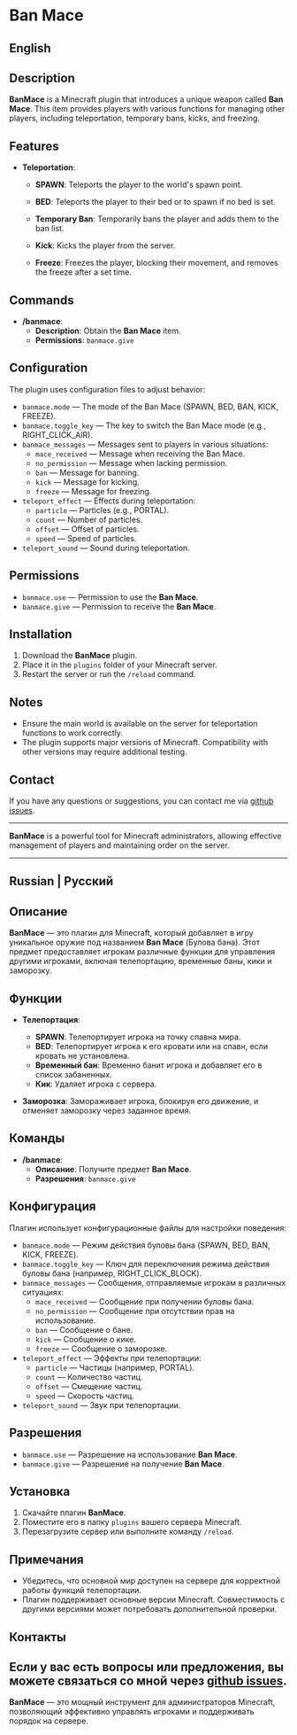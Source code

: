 # Ban Mace

## English
## Description

**BanMace** is a Minecraft plugin that introduces a unique weapon called **Ban Mace**. This item provides players with various functions for managing other players, including teleportation, temporary bans, kicks, and freezing.

## Features

- **Teleportation**:
  - **SPAWN**: Teleports the player to the world's spawn point.
  - **BED**: Teleports the player to their bed or to spawn if no bed is set.

   - **Temporary Ban**: Temporarily bans the player and adds them to the ban list.

   - **Kick**: Kicks the player from the server.

   - **Freeze**: Freezes the player, blocking their movement, and removes the freeze after a set time.

## Commands

- **/banmace**:
  - **Description**: Obtain the **Ban Mace** item.
  - **Permissions**: `banmace.give`

## Configuration

The plugin uses configuration files to adjust behavior:

- `banmace.mode` — The mode of the Ban Mace (SPAWN, BED, BAN, KICK, FREEZE).
- `banmace.toggle_key` — The key to switch the Ban Mace mode (e.g., RIGHT_CLICK_AIR).
- `banmace_messages` — Messages sent to players in various situations:
  - `mace_received` — Message when receiving the Ban Mace.
  - `no_permission` — Message when lacking permission.
  - `ban` — Message for banning.
  - `kick` — Message for kicking.
  - `freeze` — Message for freezing.
- `teleport_effect` — Effects during teleportation:
  - `particle` — Particles (e.g., PORTAL).
  - `count` — Number of particles.
  - `offset` — Offset of particles.
  - `speed` — Speed of particles.
- `teleport_sound` — Sound during teleportation.

## Permissions

- `banmace.use` — Permission to use the **Ban Mace**.
- `banmace.give` — Permission to receive the **Ban Mace**.

## Installation

1. Download the **BanMace** plugin.
2. Place it in the `plugins` folder of your Minecraft server.
3. Restart the server or run the `/reload` command.

## Notes

- Ensure the main world is available on the server for teleportation functions to work correctly.
- The plugin supports major versions of Minecraft. Compatibility with other versions may require additional testing.

## Contact

If you have any questions or suggestions, you can contact me via [github issues](https://github.com/Nakolotnik/Ban-hammer/issues).

---

**BanMace** is a powerful tool for Minecraft administrators, allowing effective management of players and maintaining order on the server.

________________________________________________________________


## Russian | Русский
## Описание

**BanMace** — это плагин для Minecraft, который добавляет в игру уникальное оружие под названием **Ban Mace** (Булова бана). Этот предмет предоставляет игрокам различные функции для управления другими игроками, включая телепортацию, временные баны, кики и заморозку.

## Функции

- **Телепортация**:
  - **SPAWN**: Телепортирует игрока на точку спавна мира.
  - **BED**: Телепортирует игрока к его кровати или на спавн, если кровать не установлена.
  - **Временный бан**: Временно банит игрока и добавляет его в список забаненных.
  - **Кик**: Удаляет игрока с сервера.

- **Заморозка**: Замораживает игрока, блокируя его движение, и отменяет заморозку через заданное время.

## Команды

- **/banmace**:
  - **Описание**: Получите предмет **Ban Mace**.
  - **Разрешения**: `banmace.give`

## Конфигурация

Плагин использует конфигурационные файлы для настройки поведения:

- `banmace.mode` — Режим действия буловы бана (SPAWN, BED, BAN, KICK, FREEZE).
- `banmace.toggle_key` — Ключ для переключения режима действия буловы бана (например, RIGHT_CLICK_BLOCK).
- `banmace_messages` — Сообщения, отправляемые игрокам в различных ситуациях:
  - `mace_received` — Сообщение при получении буловы бана.
  - `no_permission` — Сообщение при отсутствии прав на использование.
  - `ban` — Сообщение о бане.
  - `kick` — Сообщение о кике.
  - `freeze` — Сообщение о заморозке.
- `teleport_effect` — Эффекты при телепортации:
  - `particle` — Частицы (например, PORTAL).
  - `count` — Количество частиц.
  - `offset` — Смещение частиц.
  - `speed` — Скорость частиц.
- `teleport_sound` — Звук при телепортации.

## Разрешения

- `banmace.use` — Разрешение на использование **Ban Mace**.
- `banmace.give` — Разрешение на получение **Ban Mace**.

## Установка

1. Скачайте плагин **BanMace**.
2. Поместите его в папку `plugins` вашего сервера Minecraft.
3. Перезагрузите сервер или выполните команду `/reload`.

## Примечания

- Убедитесь, что основной мир доступен на сервере для корректной работы функций телепортации.
- Плагин поддерживает основные версии Minecraft. Совместимость с другими версиями может потребовать дополнительной проверки.

## Контакты

Если у вас есть вопросы или предложения, вы можете связаться со мной через  [github issues](https://github.com/Nakolotnik/Ban-hammer/issues).
---

**BanMace** — это мощный инструмент для администраторов Minecraft, позволяющий эффективно управлять игроками и поддерживать порядок на сервере.
